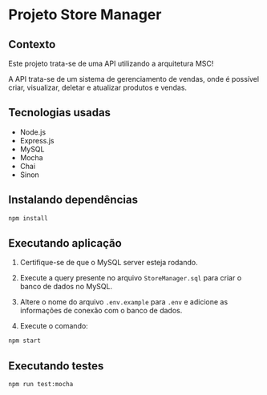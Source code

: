# Projeto Store Manager

## Contexto

Este projeto trata-se de uma API utilizando a arquitetura MSC!

A API trata-se de um sistema de gerenciamento de vendas, onde é possível criar, visualizar, deletar e atualizar produtos e vendas.

## Tecnologias usadas

- Node.js
- Express.js
- MySQL
- Mocha
- Chai
- Sinon

## Instalando dependências

```bash
npm install
```

## Executando aplicação

1. Certifique-se de que o MySQL server esteja rodando.

2. Execute a query presente no arquivo `StoreManager.sql` para criar o banco de dados no MySQL.

3. Altere o nome do arquivo `.env.example` para `.env` e adicione as informações de conexão com o banco de dados.

4. Execute o comando:

```bash
npm start
```

## Executando testes

```bash
npm run test:mocha
```
